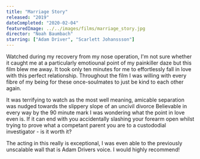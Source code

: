 ```yaml
---
title: "Marriage Story"
released: "2019"
dateCompleted: "2020-02-04"
featuredImage: ../../images/films/marriage_story.jpg
director: "Noah Baumbach"
starring: ["Adam Driver", "Scarlett Johanssson"]
---
```




Watched during my recovery from my nose operation, I'm not sure whether it 
caught me at a particularly emotiounal point of my painkiller daze but this film
blew me away. It took only ten minutes for me to effortlessly fall in love with 
this perfect relationship. Throughout the film I was willing with every fibre of
my being for these once-soulmates to just be kind to each other again. 

It was terrifying to watch as the most well meaning, amicable separation was
nudged towards the slippery slope of an uncivil divorce Believable in every way 
by the 90 minute mark I was wondering what the point in love even is. If it can 
end with you accidentally slashing your forearm open whilst trying to prove what
a competant parent you are to a custododial investigator - is it worth it?

The acting in this really is exceptional, I was even able to the previously 
unscalable wall that is Adam Drivers voice. I would highly recommend!

